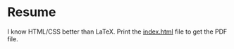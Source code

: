 # Resume

I know HTML/CSS better than LaTeX. Print the [index.html](./index.html) file to get the PDF file.
